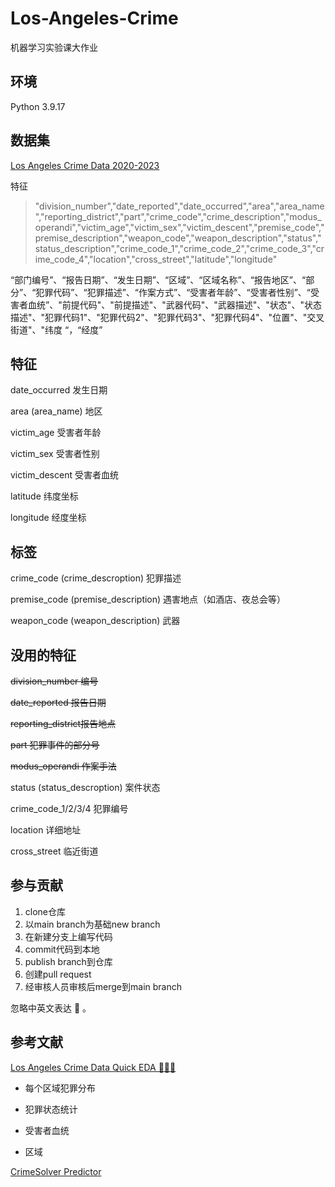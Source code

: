 # Los-Angeles-Crime

机器学习实验课大作业

## 环境

Python 3.9.17

## 数据集

[Los Angeles Crime Data 2020-2023](https://www.kaggle.com/datasets/asaniczka/crimes-in-los-angeles-2020-2023/data)

特征

> "division_number","date_reported","date_occurred","area","area_name","reporting_district","part","crime_code","crime_description","modus_operandi","victim_age","victim_sex","victim_descent","premise_code","premise_description","weapon_code","weapon_description","status","status_description","crime_code_1","crime_code_2","crime_code_3","crime_code_4","location","cross_street","latitude","longitude"

“部门编号”、“报告日期”、“发生日期”、“区域”、“区域名称”、“报告地区”、“部分”、“犯罪代码”、“犯罪描述”、“作案方式”、“受害者年龄”、“受害者性别”、“受害者血统”、"前提代码"、"前提描述"、"武器代码"、"武器描述"、"状态"、"状态描述"、"犯罪代码1"、"犯罪代码2"、"犯罪代码3"、"犯罪代码4"、"位置"、"交叉街道"、"纬度 “，“经度”

## 特征

date_occurred 发生日期

area (area_name) 地区

victim_age 受害者年龄

victim_sex 受害者性别

victim_descent 受害者血统

latitude 纬度坐标

longitude 经度坐标

## 标签

crime_code (crime_descroption) 犯罪描述

premise_code (premise_description) 遇害地点（如酒店、夜总会等）

weapon_code (weapon_description) 武器

## 没用的特征

~~division_number 编号~~

~~date_reported 报告日期~~

~~reporting_district报告地点~~

~~part 犯罪事件的部分号~~

~~modus_operandi 作案手法~~

status (status_descroption) 案件状态

crime_code_1/2/3/4 犯罪编号

location 详细地址

cross_street 临近街道

## 参与贡献

1. clone仓库
2. 以main branch为基础new branch
3. 在新建分支上编写代码
4. commit代码到本地
5. publish branch到仓库
6. 创建pull request
7. 经审核人员审核后merge到main branch

忽略中英文表达 :triumph: 。

## 参考文献

[Los Angeles Crime Data Quick EDA 🦹🏼‍♂️](https://www.kaggle.com/code/guslovesmath/los-angeles-crime-data-quick-eda)

- 每个区域犯罪分布

- 犯罪状态统计

- 受害者血统

- 区域

[CrimeSolver Predictor](https://www.kaggle.com/code/safronov00/crimesolver-predictor#2.-Clean-Data)

